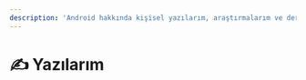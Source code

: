 ```yaml
---
description: 'Android hakkında kişisel yazılarım, araştırmalarım ve derlemelerim'
---
```


# ✍ Yazılarım

